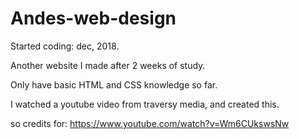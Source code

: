 # Andes-web-design

Started coding: dec, 2018.

Another website I made after 2 weeks of study. 

Only have basic HTML and CSS knowledge so far. 

I watched a youtube video from traversy media, and created this. 

so credits for: https://www.youtube.com/watch?v=Wm6CUkswsNw

